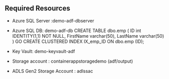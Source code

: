 ## Required Resources
- Azure SQL Server :demo-adf-dbserver
- Azure SQL DB: demo-adf-db
  CREATE TABLE dbo.emp
  (
      ID int IDENTITY(1,1) NOT NULL,
      FirstName varchar(50),
      LastName varchar(50)
  )
  GO
  CREATE CLUSTERED INDEX IX_emp_ID ON dbo.emp (ID);

- Key Vault: demo-keyvault-adf
- Storage account : containerappstoragedemo (adf/output)
- ADLS Gen2 Storage Account : adlssac
